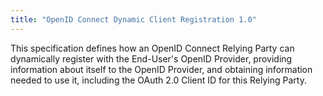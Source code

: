 ```yaml
---
title: "OpenID Connect Dynamic Client Registration 1.0"
---
```


This specification defines how an OpenID Connect Relying Party can dynamically register with the End-User's OpenID Provider, providing information about itself to the OpenID Provider, and obtaining information needed to use it, including the OAuth 2.0 Client ID for this Relying Party.

